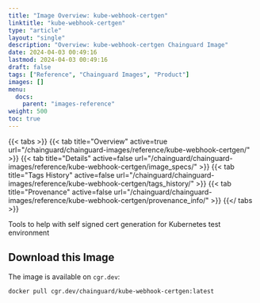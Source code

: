 ```yaml
---
title: "Image Overview: kube-webhook-certgen"
linktitle: "kube-webhook-certgen"
type: "article"
layout: "single"
description: "Overview: kube-webhook-certgen Chainguard Image"
date: 2024-04-03 00:49:16
lastmod: 2024-04-03 00:49:16
draft: false
tags: ["Reference", "Chainguard Images", "Product"]
images: []
menu: 
  docs: 
    parent: "images-reference"
weight: 500
toc: true
---
```


{{< tabs >}}
{{< tab title="Overview" active=true url="/chainguard/chainguard-images/reference/kube-webhook-certgen/" >}}
{{< tab title="Details" active=false url="/chainguard/chainguard-images/reference/kube-webhook-certgen/image_specs/" >}}
{{< tab title="Tags History" active=false url="/chainguard/chainguard-images/reference/kube-webhook-certgen/tags_history/" >}}
{{< tab title="Provenance" active=false url="/chainguard/chainguard-images/reference/kube-webhook-certgen/provenance_info/" >}}
{{</ tabs >}}



<!--overview:start-->
Tools to help with self signed cert generation for Kubernetes test environment
<!--overview:end-->

<!--getting:start-->
## Download this Image
The image is available on `cgr.dev`:

```
docker pull cgr.dev/chainguard/kube-webhook-certgen:latest
```
<!--getting:end-->

<!--body:start--><!--body:end-->

